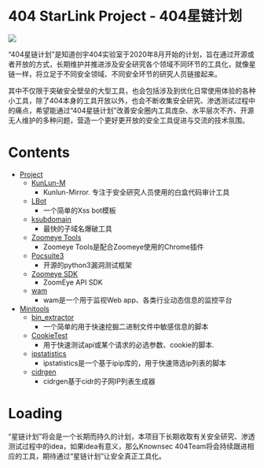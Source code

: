 # 404 StarLink Project - 404星链计划

![](./logo.png)

“404星链计划”是知道创宇404实验室于2020年8月开始的计划，旨在通过开源或者开放的方式，长期维护并推进涉及安全研究各个领域不同环节的工具化，就像星链一样，将立足于不同安全领域、不同安全环节的研究人员链接起来。

其中不仅限于突破安全壁垒的大型工具，也会包括涉及到优化日常使用体验的各种小工具，除了404本身的工具开放以外，也会不断收集安全研究、渗透测试过程中的痛点，希望能通过“404星链计划”改善安全圈内工具庞杂、水平层次不齐、开源无人维护的多种问题，营造一个更好更开放的安全工具促进与交流的技术氛围。

# Contents

* [Project](#project)
  * [KunLun-M](https://github.com/knownsec/404StarLink-Project/blob/master/TOOLS_README.md#kunlun-m)
    * Kunlun-Mirror. 专注于安全研究人员使用的白盒代码审计工具
  * [LBot](https://github.com/knownsec/404StarLink-Project/blob/master/TOOLS_README.md#lbot)
    * 一个简单的Xss bot模板
  * [ksubdomain](https://github.com/knownsec/404StarLink-Project/blob/master/TOOLS_README_zh.md#ksubdomain) 
    *	最快的子域名爆破工具
  * [Zoomeye Tools](https://github.com/knownsec/404StarLink-Project/blob/master/TOOLS_README_zh.md#zoomeye-tools)
    *	Zoomeye Tools是配合Zoomeye使用的Chrome插件
  * [Pocsuite3](https://github.com/knownsec/404StarLink-Project/blob/master/TOOLS_README_zh.md#pocsuite3)
    *	开源的python3漏洞测试框架
  * [Zoomeye SDK](https://github.com/knownsec/404StarLink-Project/blob/master/TOOLS_README_zh.md#zoomeye-sdk)
    *	ZoomEye API SDK
  * [wam](https://github.com/knownsec/404StarLink-Project/blob/master/TOOLS_README_zh.md#wam)
    *	wam是一个用于监视Web app、各类行业动态信息的监控平台
* [Minitools](#minitools)
  * [bin_extractor](https://github.com/knownsec/404StarLink-Project/blob/master/TOOLS_README.md#bin_extractor)
    * 一个简单的用于快速挖掘二进制文件中敏感信息的脚本
   * [CookieTest](https://github.com/knownsec/404StarLink-Project/blob/master/TOOLS_README.md#cookietest)
      * 用于快速测试api或某个请求的必选参数、cookie的脚本.
  * [ipstatistics](https://github.com/knownsec/404StarLink-Project/blob/master/TOOLS_README_zh.md#ipstatistics)
    * ipstatistics是一个基于ipip库的，用于快速筛选ip列表的脚本
  * [cidrgen](https://github.com/knownsec/404StarLink-Project/blob/master/TOOLS_README_zh.md#cidrgen)
    * cidrgen基于cidr的子网IP列表生成器



# Loading

“星链计划”将会是一个长期而持久的计划，本项目下长期收取有关安全研究、渗透测试过程中的idea，如果idea有意义，那么Knownsec 404Team将会持续跟进相应的工具，期待通过“星链计划”让安全真正工具化。